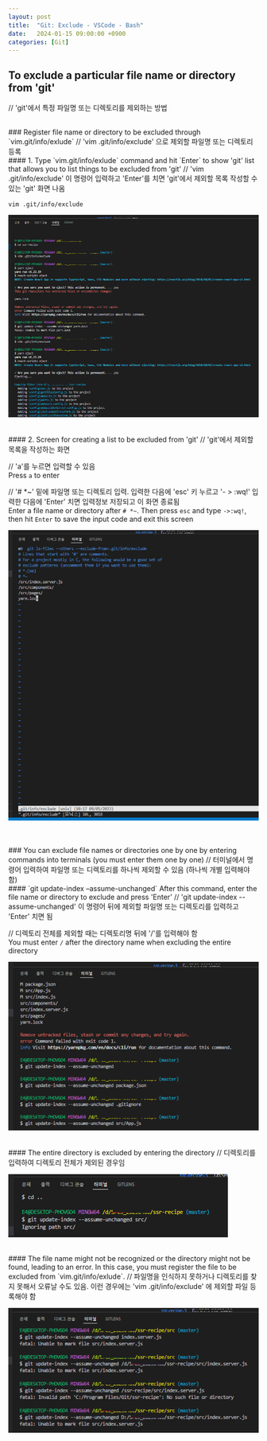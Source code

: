 ```yaml
---
layout: post
title:  "Git: Exclude - VSCode - Bash"
date:   2024-01-15 09:00:00 +0900
categories: [Git]
---
```


## To exclude a particular file name or directory from 'git'   
// 'git'에서 특정 파일명 또는 디렉토리를 제외하는 방법   
   
<br />
### Register file name or directory to be excluded through `vim.git/info/exlude`   
// 'vim .git/info/exclude' 으로 제외할 파일명 또는 디렉토리 등록   
   
<br />
#### 1. Type `vim.git/info/exlude` command and hit `Enter` to show 'git' list that allows you to list things to be excluded from 'git'   
// 'vim .git/info/exclude' 이 명령어 입력하고 'Enter'를 치면 'git'에서 제외할 목록 작성할 수 있는 'git' 화면 나옴   
   
```
vim .git/info/exclude
```
   
![](https://raw.githubusercontent.com/mmmirrra/mmmirrra.github.io/main/_assets/gitExclude1-1.png)
   
<br />
#### 2. Screen for creating a list to be excluded from 'git'   
// 'git'에서 제외할 목록을 작성하는 화면   
   
// 'a'를 누르면 입력할 수 있음   
Press `a` to enter   
   
// '# *~' 밑에 파일명 또는 디렉토리 입력. 입력한 다음에 'esc' 키 누르고 '- > :wq!' 입력한 다음에 'Enter' 치면 입력정보 저장되고 이 화면 종료됨   
Enter a file name or directory after `# *~`. Then press `esc` and type `->:wq!`, then hit `Enter` to save the input code and exit this screen   
   
![](https://raw.githubusercontent.com/mmmirrra/mmmirrra.github.io/main/_assets/gitExclude1-2.png)
   
<br />
<br />
### You can exclude file names or directories one by one by entering commands into terminals (you must enter them one by one)   
// 터미널에서 명령어 입력하여 파일명 또는 디렉토리를 하나씩 제외할 수 있음 (하나씩 개별 입력해야 함)   
   
<br />
#### `git update-index –assume-unchanged` After this command, enter the file name or directory to exclude and press 'Enter'   
// 'git update-index --assume-unchanged' 이 명령어 뒤에 제외할 파일명 또는 디렉토리를 입력하고 'Enter' 치면 됨   
   
// 디렉토리 전체를 제외할 때는 디렉토리명 뒤에 '/'를 입력해야 함   
You must enter `/` after the directory name when excluding the entire directory   
   
![](https://raw.githubusercontent.com/mmmirrra/mmmirrra.github.io/main/_assets/gitExclude2-1.png)
   
<br />
#### The entire directory is excluded by entering the directory   
// 디렉토리를 입력하여 디렉토리 전체가 제외된 경우임   
   
![](https://raw.githubusercontent.com/mmmirrra/mmmirrra.github.io/main/_assets/gitExclude2-2.png)
   
<br />
#### The file name might not be recognized or the directory might not be found, leading to an error. In this case, you must register the file to be excluded from `vim.git/info/exlude`.   
// 파일명을 인식하지 못하거나 디렉토리를 찾지 못해서 오류날 수도 있음. 이런 경우에는 'vim .git/info/exclude' 에 제외할 파일 등록해야 함   
   
![](https://raw.githubusercontent.com/mmmirrra/mmmirrra.github.io/main/_assets/gitExclude2-3.png)
